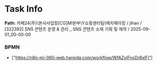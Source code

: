 # Task Info

**Path:** 카페24(주)\본사사업장\[CG]MI본부\Y쇼핑센터팀\매치메이킹 / jihan / [322392] SNS 콘텐츠 운영 & 관리 _ SNS 콘텐츠 소재 기획 및 제작 / 2025-09-01_00-00-00

### BPMN
- ["https://n8n-mi-060-web.hanpda.com/workflow/WfAZvlFnxDr8xlFj"]

